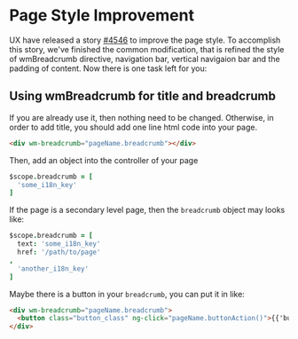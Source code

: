 # Page Style Improvement

UX have released a story [#4546](http://git.augmentum.com.cn/scrm/aug-marketing/issues/4546) to improve the page style. To accomplish this story, we've finished the common modification, that is refined the style of wmBreadcrumb directive, navigation bar, vertical navigaion bar and the padding of content. Now there is one task left for you:

## Using wmBreadcrumb for title and breadcrumb

If you are already use it, then nothing need to be changed. Otherwise, in order to add title, you should add one line html code into your page.

```HTML
<div wm-breadcrumb="pageName.breadcrumb"></div>
```

Then, add an object into the controller of your page

```coffeescript
$scope.breadcrumb = [
  'some_i18n_key'
]
```

If the page is a secondary level page, then the `breadcrumb` object may looks like:

```coffeescript
$scope.breadcrumb = [
  text: 'some_i18n_key'
  href: '/path/to/page'
,
  'another_i18n_key'
]
```

Maybe there is a button in your `breadcrumb`, you can put it in like:

```HTML
<div wm-breadcrumb="pageName.breadcrumb">
  <button class="button_class" ng-click="pageName.buttonAction()">{{'button_text' | translate}}</button>
</div>
```
